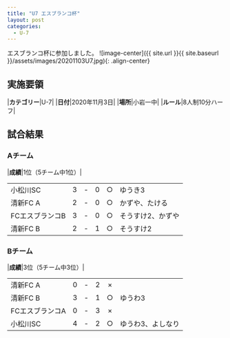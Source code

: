 ```yaml
---
title: "U7 エスブランコ杯"
layout: post
categories:
  - U-7
---
```


エスブランコ杯に参加しました。
![image-center]({{ site.url }}{{ site.baseurl }}/assets/images/20201103U7.jpg){: .align-center}


## 実施要領

|**カテゴリー**|U-7|
|**日付**|2020年11月3日|
|**場所**|小岩一中|
|**ルール**|8人制10分ハーフ|

## 試合結果

### Aチーム

|**成績**|1位（5チーム中1位）|

|            |    |   |    |         |    |
|:-----------|:--:|:-:|:--:|:--:|:--------|
|小松川SC|    3| - |   0|○|ゆうき3|
|清新FC A|    2| - |   0|○|かずや、たける|
|FCエスブランコB|    3| - |   0|○|そうすけ2、かずや|
|清新FC B|    2| - |  1|○|そうすけ2|

### Bチーム

|**成績**|3位（5チーム中3位）|

|            |    |   |    |         |    |
|:-----------|:--:|:-:|:--:|:--:|:--------|
|清新FC A|    0| - |   2|×||
|清新FC B|    3| - |   1|○|ゆうわ3|
|FCエスブランコA|    0| - |   3|×||
|小松川SC|    4| - |  2|○|ゆうわ3、よしなり|
